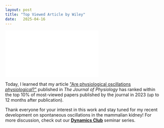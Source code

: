 ```yaml
---
layout: post
title: "Top Viewed Article by Wiley"
date:   2025-04-16 
---
```


![Wiley](/images/Wiley_Certificate.pdf)

Today, I learned that my article ["Are physiological oscillations *physiological*?"](https://lingyunxiong.github.io/2023/08/25/Yoscillate.html) published in *The Journal of Physiology* has ranked within the top 10% of most-viewed papers published by the journal in 2023 (up to 12 months after publication). 

Thank everyone for your interest in this work and stay tuned for my recent development on spontaneous oscillations in the mammalian kidney! For more discussion, check out our [**Dynamics Club**](https://lingyunxiong.github.io/DynamicsClub/) seminar series.

